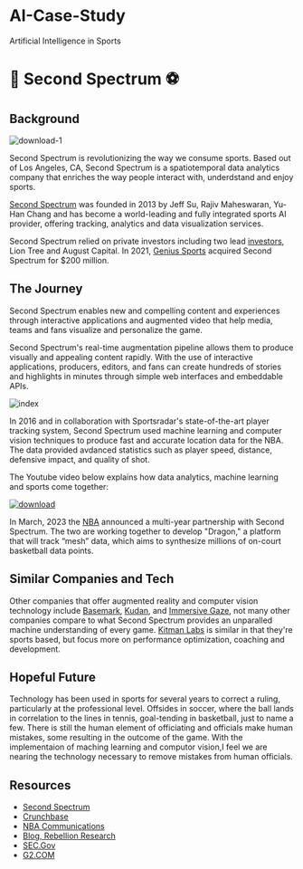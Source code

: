 # AI-Case-Study
Artificial Intelligence in Sports
# 🏀 Second Spectrum ⚽

## Background

![download-1](https://github.com/JoeMiddleton14/AI-Case-Study/assets/162524521/123687be-765c-4914-8cb0-b363c4fce7a3)

Second Spectrum is revolutionizing the way we consume sports.  Based out of Los Angeles, CA, Second Spectrum is a spatiotemporal data analytics company that enriches the way people interact with, underdstand and enjoy sports.

[Second Spectrum](https://www.secondspectrum.com/index.html) was founded in 2013 by Jeff Su, Rajiv Maheswaran, Yu-Han Chang and has become a world-leading and fully integrated sports AI provider, offering tracking, analytics and data visualization services.

Second Spectrum relied on private investors including two lead [investors](https://www.crunchbase.com/organization/second-spectrum/company_financials), Lion Tree and August Capital.  In 2021, [Genius Sports](https://www.sec.gov/Archives/edgar/data/1834489/000119312521153436/d431115dex991.htm) acquired Second Spectrum for $200 million.

## The Journey

Second Spectrum enables new and compelling content and experiences through interactive applications and augmented video that help media, teams and fans visualize and personalize the game.

Second Spectrum's real-time augmentation pipeline allows them to produce visually and appealing content rapidly.  With the use of interactive applications, producers, editors, and fans can create hundreds of stories and highlights in minutes through simple web interfaces and embeddable APIs.

![index](https://github.com/JoeMiddleton14/AI-Case-Study/assets/162524521/cb42ece5-794d-485d-95ee-660ffe5d9a0d)

In 2016 and in collaboration with Sportsradar's state-of-the-art player tracking system, Second Spectrum used machine learning and computer vision techniques to produce fast and accurate location data for the NBA.  The data provided avdanced statistics such as player speed, distance, defensive impact, and quality of shot.

The Youtube video below explains how data analytics, machine learning and sports come together:

[![download](https://github.com/JoeMiddleton14/AI-Case-Study/assets/162524521/e90df486-d276-4c4b-9fb8-754a8aa4fabc)](https://www.youtube.com/watch?v=MoLh1r2pMdM)


In March, 2023 the [NBA](https://pr.nba.com/nba-genius-sports-second-spectrum-expanded-partnership/#:~:text=We%20are%20the%20trusted%20partner,NASCAR%2C%20AFA%20and%20Liga%20MX.) announced a multi-year partnership with Second Spectrum.  The two are working together to develop "Dragon," a platform that will track “mesh” data, which aims to synthesize millions of on-court basketball data points.

## Similar Companies and Tech

Other companies that offer augmented reality and computer vision technology include [Basemark](https://www.basemark.com/?utm_term=basemark&utm_campaign=Search-Campaing-Rocksolid&utm_source=adwords&utm_medium=ppc&hsa_acc=2843187597&hsa_cam=14935452885&hsa_grp=125689726542&hsa_ad=640277895105&hsa_src=g&hsa_tgt=kwd-372807042398&hsa_kw=basemark&hsa_mt=e&hsa_net=adwords&hsa_ver=3&gad_source=1&gclid=CjwKCAjw7-SvBhB6EiwAwYdCAaD4qHkGrp3RLf2Pukj1WhbYYgBXf7UsqcL2vr2g7DrIzpysVJqF1BoCck8QAvD_BwE), [Kudan](https://www.kudan.io/), and [Immersive Gaze](http://immersivegaze.com/), not many other companies compare to what Second Spectrum provides an unparalled machine understanding of every game.  [Kitman Labs](https://www.kitmanlabs.com/) is similar in that they're sports based, but focus more on performance optimization, coaching and development.  

## Hopeful Future

Technology has been used in sports for several years to correct a ruling, particularly at the professional level.  Offsides in soccer, where the ball lands in correlation to the lines in tennis, goal-tending in basketball, just to name a few.  There is still the human element of officiating and officials make human mistakes, some resulting in the outcome of the game.  With the implementaion of maching learning and computor vision,I feel we are nearing the technology necessary to remove mistakes from human officials.  


## Resources

* [Second Spectrum](https://www.secondspectrum.com/index.html)
* [Crunchbase](https://www.crunchbase.com/organization/second-spectrum)
* [NBA Communications](https://pr.nba.com/nba-genius-sports-second-spectrum-expanded-partnership/)
* [Blog, Rebellion Research](https://blog.rebellionresearch.com/blog/technology-in-basketball)
* [SEC.Gov](https://www.sec.gov/Archives/edgar/data/1834489/000119312521153436/d431115dex991.htm)
* [G2.COM](https://www.g2.com/products/second-spectrum/competitors/alternatives)



